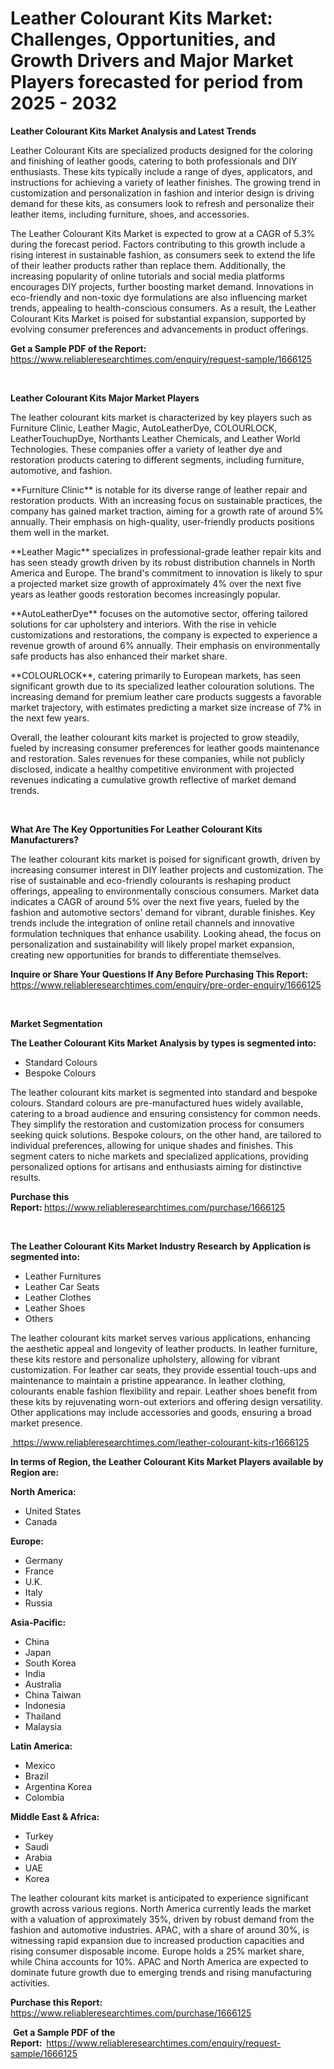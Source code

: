 <p><h1>Leather Colourant Kits Market: Challenges, Opportunities, and Growth Drivers and Major Market Players forecasted for period from 2025 - 2032</h1></p><p><strong>Leather Colourant Kits Market Analysis and Latest Trends</strong></p>
<p><p>Leather Colourant Kits are specialized products designed for the coloring and finishing of leather goods, catering to both professionals and DIY enthusiasts. These kits typically include a range of dyes, applicators, and instructions for achieving a variety of leather finishes. The growing trend in customization and personalization in fashion and interior design is driving demand for these kits, as consumers look to refresh and personalize their leather items, including furniture, shoes, and accessories.</p><p>The Leather Colourant Kits Market is expected to grow at a CAGR of 5.3% during the forecast period. Factors contributing to this growth include a rising interest in sustainable fashion, as consumers seek to extend the life of their leather products rather than replace them. Additionally, the increasing popularity of online tutorials and social media platforms encourages DIY projects, further boosting market demand. Innovations in eco-friendly and non-toxic dye formulations are also influencing market trends, appealing to health-conscious consumers. As a result, the Leather Colourant Kits Market is poised for substantial expansion, supported by evolving consumer preferences and advancements in product offerings.</p></p>
<p><strong>Get a Sample PDF of the Report:&nbsp;</strong> <a href="https://www.reliableresearchtimes.com/enquiry/request-sample/1666125?utm_campaign=3718&utm_medium=2&utm_source=Github&utm_content=ia&utm_term=18042025&utm_id=leather-colourant-kits">https://www.reliableresearchtimes.com/enquiry/request-sample/1666125</a></p>
<p>&nbsp;</p>
<p><strong>Leather Colourant Kits Major Market Players</strong></p>
<p><p>The leather colourant kits market is characterized by key players such as Furniture Clinic, Leather Magic, AutoLeatherDye, COLOURLOCK, LeatherTouchupDye, Northants Leather Chemicals, and Leather World Technologies. These companies offer a variety of leather dye and restoration products catering to different segments, including furniture, automotive, and fashion.</p><p>**Furniture Clinic** is notable for its diverse range of leather repair and restoration products. With an increasing focus on sustainable practices, the company has gained market traction, aiming for a growth rate of around 5% annually. Their emphasis on high-quality, user-friendly products positions them well in the market.</p><p>**Leather Magic** specializes in professional-grade leather repair kits and has seen steady growth driven by its robust distribution channels in North America and Europe. The brand's commitment to innovation is likely to spur a projected market size growth of approximately 4% over the next five years as leather goods restoration becomes increasingly popular.</p><p>**AutoLeatherDye** focuses on the automotive sector, offering tailored solutions for car upholstery and interiors. With the rise in vehicle customizations and restorations, the company is expected to experience a revenue growth of around 6% annually. Their emphasis on environmentally safe products has also enhanced their market share.</p><p>**COLOURLOCK**, catering primarily to European markets, has seen significant growth due to its specialized leather colouration solutions. The increasing demand for premium leather care products suggests a favorable market trajectory, with estimates predicting a market size increase of 7% in the next few years.</p><p>Overall, the leather colourant kits market is projected to grow steadily, fueled by increasing consumer preferences for leather goods maintenance and restoration. Sales revenues for these companies, while not publicly disclosed, indicate a healthy competitive environment with projected revenues indicating a cumulative growth reflective of market demand trends.</p></p>
<p>&nbsp;</p>
<p><strong>What Are The Key Opportunities For Leather Colourant Kits Manufacturers?</strong></p>
<p><p>The leather colourant kits market is poised for significant growth, driven by increasing consumer interest in DIY leather projects and customization. The rise of sustainable and eco-friendly colourants is reshaping product offerings, appealing to environmentally conscious consumers. Market data indicates a CAGR of around 5% over the next five years, fueled by the fashion and automotive sectors' demand for vibrant, durable finishes. Key trends include the integration of online retail channels and innovative formulation techniques that enhance usability. Looking ahead, the focus on personalization and sustainability will likely propel market expansion, creating new opportunities for brands to differentiate themselves.</p></p>
<p><strong>Inquire or Share Your Questions If Any Before Purchasing This Report:</strong> <a href="https://www.reliableresearchtimes.com/enquiry/pre-order-enquiry/1666125?utm_campaign=3718&utm_medium=2&utm_source=Github&utm_content=ia&utm_term=18042025&utm_id=leather-colourant-kits">https://www.reliableresearchtimes.com/enquiry/pre-order-enquiry/1666125</a></p>
<p>&nbsp;</p>
<p><strong>Market Segmentation</strong></p>
<p><strong>The Leather Colourant Kits Market Analysis by types is segmented into:</strong></p>
<p><ul><li>Standard Colours</li><li>Bespoke Colours</li></ul></p>
<p><p>The leather colourant kits market is segmented into standard and bespoke colours. Standard colours are pre-manufactured hues widely available, catering to a broad audience and ensuring consistency for common needs. They simplify the restoration and customization process for consumers seeking quick solutions. Bespoke colours, on the other hand, are tailored to individual preferences, allowing for unique shades and finishes. This segment caters to niche markets and specialized applications, providing personalized options for artisans and enthusiasts aiming for distinctive results.</p></p>
<p><strong>Purchase this Report:&nbsp;</strong><a href="https://www.reliableresearchtimes.com/purchase/1666125?utm_campaign=3718&utm_medium=2&utm_source=Github&utm_content=ia&utm_term=18042025&utm_id=leather-colourant-kits">https://www.reliableresearchtimes.com/purchase/1666125</a></p>
<p>&nbsp;</p>
<p><strong>The Leather Colourant Kits Market Industry Research by Application is segmented into:</strong></p>
<p><ul><li>Leather Furnitures</li><li>Leather Car Seats</li><li>Leather Clothes</li><li>Leather Shoes</li><li>Others</li></ul></p>
<p><p>The leather colourant kits market serves various applications, enhancing the aesthetic appeal and longevity of leather products. In leather furniture, these kits restore and personalize upholstery, allowing for vibrant customization. For leather car seats, they provide essential touch-ups and maintenance to maintain a pristine appearance. In leather clothing, colourants enable fashion flexibility and repair. Leather shoes benefit from these kits by rejuvenating worn-out exteriors and offering design versatility. Other applications may include accessories and goods, ensuring a broad market presence.</p></p>
<p><a href="https://www.reliableresearchtimes.com/leather-colourant-kits-r1666125?utm_campaign=3718&utm_medium=2&utm_source=Github&utm_content=ia&utm_term=18042025&utm_id=leather-colourant-kits">&nbsp;https://www.reliableresearchtimes.com/leather-colourant-kits-r1666125</a></p>
<p><strong>In terms of Region, the Leather Colourant Kits Market Players available by Region are:</strong></p>
<p>
    <p> <strong> North America: </strong>
        <ul>
            <li>United States</li>
            <li>Canada</li>
        </ul>
        </p> 
    <p> <strong> Europe: </strong>
        <ul>
            <li>Germany</li>
            <li>France</li>
            <li>U.K.</li>
            <li>Italy</li>
            <li>Russia</li>
        </ul>
        </p> 
    <p> <strong> Asia-Pacific: </strong>
        <ul>
            <li>China</li>
            <li>Japan</li>
            <li>South Korea</li>
            <li>India</li>
            <li>Australia</li>
            <li>China Taiwan</li>
            <li>Indonesia</li>
            <li>Thailand</li>
            <li>Malaysia</li>
        </ul>
        </p> 
    <p> <strong> Latin America: </strong>
        <ul>
            <li>Mexico</li>
            <li>Brazil</li>
            <li>Argentina Korea</li>
            <li>Colombia</li>
        </ul>
        </p> 
    <p> <strong> Middle East & Africa: </strong>
        <ul>
            <li>Turkey</li>
            <li>Saudi</li>
            <li>Arabia</li>
            <li>UAE</li>
            <li>Korea</li>
        </ul>
    </p>
    </p>
<p><p>The leather colourant kits market is anticipated to experience significant growth across various regions. North America currently leads the market with a valuation of approximately 35%, driven by robust demand from the fashion and automotive industries. APAC, with a share of around 30%, is witnessing rapid expansion due to increased production capacities and rising consumer disposable income. Europe holds a 25% market share, while China accounts for 10%. APAC and North America are expected to dominate future growth due to emerging trends and rising manufacturing activities.</p></p>
<p><strong>Purchase this Report: </strong><a href="https://www.reliableresearchtimes.com/purchase/1666125?utm_campaign=3718&utm_medium=2&utm_source=Github&utm_content=ia&utm_term=18042025&utm_id=leather-colourant-kits">https://www.reliableresearchtimes.com/purchase/1666125</a></p>
<p>&nbsp;<strong>Get a Sample PDF of the Report:&nbsp;&nbsp;</strong><a href="https://www.reliableresearchtimes.com/enquiry/request-sample/1666125?utm_campaign=3718&utm_medium=2&utm_source=Github&utm_content=ia&utm_term=18042025&utm_id=leather-colourant-kits">https://www.reliableresearchtimes.com/enquiry/request-sample/1666125</a></p>
<p><strong></strong></p>
<p><p></p><p></p><p></p></p>